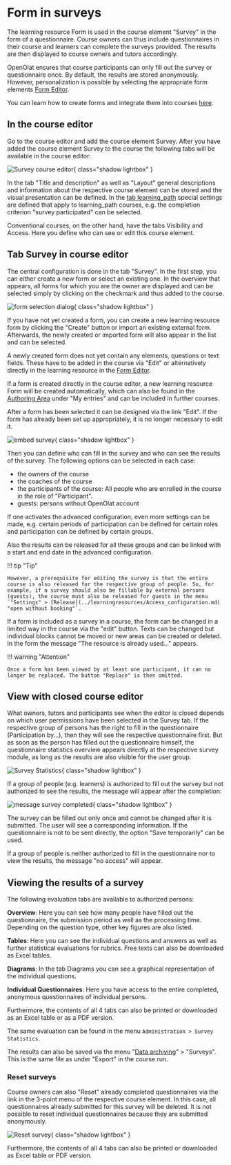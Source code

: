 # Form in surveys

The learning resource Form is used in the course element "Survey" in the form of a questionnaire. Course owners can thus include questionnaires in their course and learners can complete the surveys provided. The results are then displayed to course owners and tutors accordingly.

OpenOlat ensures that course participants can only fill out the survey or questionnaire once. By default, the results are stored anonymously. However, personalization is possible by selecting the appropriate form elements [Form Editor](../learningresources/Form_editor_Questionnaire_editor.md).

You can learn how to create forms and integrate them into courses [here](../forms/Three_Steps_to_your_Form.md).

## In the course editor

Go to the course editor and add the course element Survey. After you have added the course element Survey to the course the following tabs will be available in the course editor:

![Survey course editor](assets/Umfrage_Kurseditor.png){ class="shadow lightbox" }

In the tab "Title and description" as well as "Layout" general descriptions and information about the respective course element can be stored and the visual presentation can be defined. In the [tab learning_path](../learningresources/Learning_path_course_Course_editor.md) special settings are defined that apply to learning_path courses, e.g. the completion criterion "survey participated" can be selected.

Conventional courses, on the other hand, have the tabs Visibility and Access. Here you define who can see or edit this course element.

## Tab Survey in course editor

The central configuration is done in the tab "Survey". In the first step, you can either create a new form or select an existing one. In the overview that appears, all forms for which you are the owner are displayed and can be selected simply by clicking on the checkmark and thus added to the course.

![form selection dialog](assets/Formular_auswahlmenue1.jpg){ class="shadow lightbox" }

If you have not yet created a form, you can create a new learning resource form by clicking the "Create" button or import an existing external form. Afterwards, the newly created or imported form will also appear in the list and can be selected.

A newly created form does not yet contain any elements, questions or text fields. These have to be added in the course via "Edit" or alternatively directly in the learning resource in the [Form Editor](../learningresources/Form_editor_Questionnaire_editor.md).

If a form is created directly in the course editor, a new learning resource Form will be created automatically, which can also be found in the [Authoring Area](../area_modules/Authoring.md) under "My entries" and can be included in further courses.

After a form has been selected it can be designed via the link "Edit". If the form has already been set up appropriately, it is no longer necessary to edit it.

![embed survey](assets/Umfrage_Tab.png){ class="shadow lightbox" }

Then you can define who can fill in the survey and who can see the results of the survey. The following options can be selected in each case:

* the owners of the course
* the coaches of the course
* the participants of the course: All people who are enrolled in the course in the role of "Participant".
* guests: persons without OpenOlat account

If one activates the advanced configuration, even more settings can be made, e.g. certain periods of participation can be defined for certain roles and participation can be defined by certain groups.

Also the results can be released for all these groups and can be linked with a start and end date in the advanced configuration.

!!! tip "Tip"

    However, a prerequisite for editing the survey is that the entire course is also released for the respective group of people. So, for example, if a survey should also be fillable by external persons (guests), the course must also be released for guests in the menu `"Settings" > [Release](../learningresources/Access_configuration.md) "open without booking"`.

If a form is included as a survey in a course, the form can be changed in a limited way in the course via the "edit" button. Texts can be changed but individual blocks cannot be moved or new areas can be created or deleted. In the form the message "The resource is already used..." appears.

!!! warning "Attention"

    Once a form has been viewed by at least one participant, it can no longer be replaced. The button "Replace" is then omitted.

## View with closed course editor

What owners, tutors and participants see when the editor is closed depends on which user permissions have been selected in the Survey tab. If the respective group of persons has the right to fill in the questionnaire (Participation by...), then they will see the respective questionnaire first.  But as soon as the person has filled out the questionnaire himself, the questionnaire statistics overview appears directly at the respective survey module, as long as the results are also visible for the user group.

![Survey Statistics](assets/Umfrage_Kurs.jpg){ class="shadow lightbox" }

If a group of people (e.g. learners) is authorized to fill out the survey but not authorized to see the results, the message will appear after the completion:

![message survey completed](assets/Umfrage_ausgefuellt.jpg){ class="shadow lightbox" }

The survey can be filled out only once and cannot be changed after it is submitted. The user will see a corresponding information. If the questionnaire is not to be sent directly, the option "Save temporarily" can be used.

If a group of people is neither authorized to fill in the questionnaire nor to view the results, the message "no access" will appear.

## Viewing the results of a survey

The following evaluation tabs are available to authorized persons:

**Overview**: Here you can see how many people have filled out the questionnaire, the submission period as well as the processing time. Depending on the question type, other key figures are also listed.

**Tables**: Here you can see the individual questions and answers as well as further statistical evaluations for rubrics. Free texts can also be downloaded as Excel tables.

**Diagrams**: In the tab Diagrams you can see a graphical representation of the individual questions.

**Individual Questionnaires**: Here you have access to the entire completed, anonymous questionnaires of individual persons.  
  
Furthermore, the contents of all 4 tabs can also be printed or downloaded as an Excel table or as a PDF version.

The same evaluation can be found in the menu `Administration > Survey Statistics`.

The results can also be saved via the menu "[Data archiving](../learningresources/Using_Course_Tools.md)" > "Surveys". This is the same file as under "Export" in the course run.

### Reset surveys

Course owners can also "Reset" already completed questionnaires via the link in the 3-point menu of the respective course element. In this case, all questionnaires already submitted for this survey will be deleted. It is not possible to reset individual questionnaires because they are submitted anonymously.

![Reset survey](assets/Umfrage_zuruecksetzen.jpg){ class="shadow lightbox" }

Furthermore, the contents of all 4 tabs can also be printed or downloaded as Excel table or PDF version.

